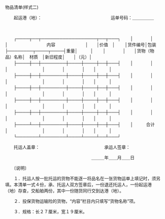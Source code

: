 



物品清单(样式二)



 

　　起运港（地）：　　　　　　　　　　　　　　　　运单号码：＿＿＿＿＿

　　


　　┌────┬──┬──────────────────┬──┬───┐
　　│　　　　│　　│　　　　　　　　　内容　　　　　　　│　　│价值　│
　　│货件编号│包装├────────┬────┬────┤重量│　　　│
　　│　　　　│　　│货物（物品）名称│　材质　│新旧程度│　　│（元）│
　　├────┼──┼────────┼────┼────┼──┼───┤
　　│　　　　│　　│　　　　　　　　│　　　　│　　　　│　　│　　　│
　　├────┼──┼────────┼────┼────┼──┼───┤
　　│　　　　│　　│　　　　　　　　│　　　　│　　　　│　　│　　　│
　　├────┼──┼────────┼────┼────┼──┼───┤
　　│　　　　│　　│　　　　　　　　│　　　　│　　　　│　　│　　　│
　　├────┼──┼────────┼────┼────┼──┼───┤
　　│　　　　│　　│　　　　　　　　│　　　　│　　　　│　　│　　　│
　　├────┼──┼────────┼────┼────┼──┼───┤
　　│　　　　│　　│　　　　　　　　│　　　　│　　　　│　　│　　　│
　　├────┴──┼────────┼────┼────┼──┼───┤
　　│　　　合计　　│　　　　　　　　│　　　　│　　　　│　　│　　　│
　　└───────┴────────┴────┴────┴──┴───┘
　　


　　托运人盖章：　　　　　　　　　　　　　　　承运人签章：

　　　　　　　　　　　　　　　　　　　　＿＿＿年＿＿月＿＿日

　　〔说明〕

　　１．托运人按一批托运的货物不能逐一将品名在一张货物运单上填记时，须另填。本清单一式４份，承、托运人双方签章后，一份退还托运人，一份起运港（地）存查，交船舶两份，其中一份随货同行交到达港（地）。

　　２．投保货物运输险的货物，“内容”栏目内只填写“货物名称”项。

　　３．规格：长２７厘米，宽１９厘米。

　　